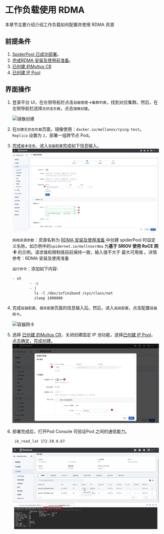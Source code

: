 # 工作负载使用 RDMA

本章节主要介绍介绍工作负载如何配置并使用 RDMA 资源

## 前提条件

1. [SpiderPool 已成功部署](../../modules/spiderpool/install.md)。
2. [完成RDMA 安装及使用前准备](rdmapara.md)。
3.  [已创建 的Multus CR](../../config/multus-cr.md)
4. [已创建 IP Pool](createpool.md)

## 界面操作

1. 登录平台 UI，在左侧导航栏点击`容器管理`->`集群列表`，找到对应集群。然后，在左侧导航栏选择`无状态负载`，点击`镜像创建`。

   ![镜像创建](https://docs.daocloud.io/daocloud-docs-images/docs/zh/docs/network/images/useippool01.png)

2. 在`创建无状态负载`页面，镜像使用：`docker.io/mellanox/rping-test`。 `Replica` 设置为 `2`，部署一组跨节点 Pod。

3. 完成`基本信息`、进入`容器配置`完成如下信息输入。
   ![rdma_sriov](../../images/rdma_sriov01.jpg)

   `网络资源参数`：资源名称为 [RDMA 安装及使用准备 ](rdmapara.md) 中创建 spiderPool 时自定义名称，如示例中的`spidernet.io/mellnoxrdma` 为**基于 SRIOV 使用 RoCE 网卡** 的示例。请求值和限制值目前保持一致，输入值不大于 最大可用值 。详情参考：RDMA 安装及使用准备 

   `运行命令`：添加如下内容:

   ```
   - sh
           - -c
           - |
             ls -l /dev/infiniband /sys/class/net
             sleep 1000000
   ```

   

4. 完成`容器配置`、`服务配置`页面的信息输入后。然后，进入`高级配置`，点击配置`容器网卡`。

   ![容器网卡](https://docs.daocloud.io/daocloud-docs-images/docs/zh/docs/network/images/useippool02.png)

4. 选择 [已创建 的Multus CR](../../config/multus-cr.md)，关闭创建固定 IP 池功能，选择[已创建 IP Pool](createpool.md)，点击确定，完成创建。
   ![rdma_usage01](../../images/rdma_usage01.jpg)

5. 部署完成后，打开Pod Console 可验证Pod 之间的通信能力。

   ```
    ib_read_lat 172.50.0.67
   ```

   ![rdma_usage](../../images/rdma_usage02.jpg)

